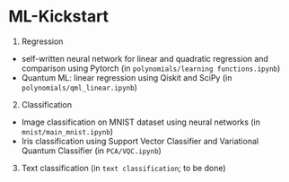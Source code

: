 # ML-Kickstart

1. Regression 
- self-written neural network for linear and quadratic regression and comparison using Pytorch (in `polynomials/learning functions.ipynb`)
- Quantum ML:  linear regression using Qiskit and SciPy (in `polynomials/qml_linear.ipynb`)

2. Classification 
- Image classification on MNIST dataset using neural networks (in `mnist/main_mnist.ipynb`)
- Iris classification using Support Vector Classifier and Variational Quantum Classifier (in `PCA/VQC.ipynb`)

3. Text classification (in `text classification`; to be done)
